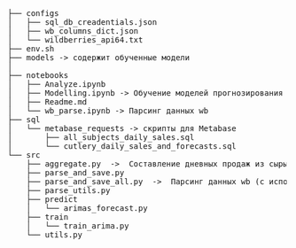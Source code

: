 <pre>
├── configs
│   ├── sql_db_creadentials.json
│   ├── wb_columns_dict.json
│   └── wildberries_api64.txt
├── env.sh
├── models -> содержит обученные модели
│   
├── notebooks
│   ├── Analyze.ipynb
│   ├── Modelling.ipynb -> Обучение моделей прогнозирования
│   ├── Readme.md
│   └── wb_parse.ipynb -> Парсинг данных wb
├── sql
│   └── metabase_requests -> скрипты для Metabase
│       ├── all_subjects_daily_sales.sql 
│       └── cutlery_daily_sales_and_forecasts.sql
└── src
    ├── aggregate.py  ->  Составление дневных продаж из сырых
    ├── parse_and_save.py
    ├── parse_and_save_all.py  ->  Парсинг данных wb (с использованием ключа)
    ├── parse_utils.py
    ├── predict
    │   └── arimas_forecast.py
    ├── train
    │   └── train_arima.py
    └── utils.py
</pre>